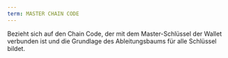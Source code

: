 ```yaml
---
term: MASTER CHAIN CODE
---
```


Bezieht sich auf den Chain Code, der mit dem Master-Schlüssel der Wallet verbunden ist und die Grundlage des Ableitungsbaums für alle Schlüssel bildet.